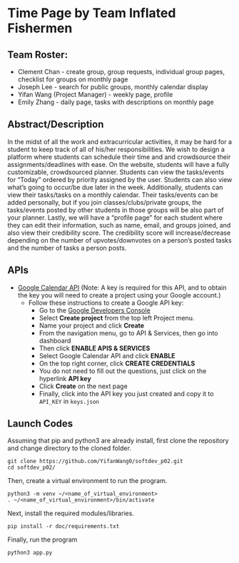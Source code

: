 # Time Page by Team Inflated Fishermen

## Team Roster:
* Clement Chan - create group, group requests, individual group pages, checklist for groups on monthly page
* Joseph Lee - search for public groups, monthly calendar display
* Yifan Wang (Project Manager) - weekly page, profile
* Emily Zhang - daily page, tasks with descriptions on monthly page

## Abstract/Description
In the midst of all the work and extracurricular activities, it may be hard for a student to keep track of all of his/her responsibilities. We wish to design a platform where students can schedule their time and and crowdsource their assignments/deadlines with ease. On the website, students will have a fully customizable, crowdsourced planner. Students can view the tasks/events for “Today” ordered by priority assigned by the user. Students can also view what’s going to occur/be due later in the week. Additionally, students can view their tasks/tasks on a monthly calendar. Their tasks/events can be added personally, but if you join classes/clubs/private groups, the tasks/events posted by other students in those groups will be also part of your planner. Lastly, we will have a “profile page” for each student where they can edit their information, such as name, email, and groups joined, and also view their credibility score. The credibility score will increase/decrease depending on the number of upvotes/downvotes on a person’s posted tasks and the number of tasks a person posts.

## APIs
* [Google Calendar API](https://docs.google.com/document/d/1atMCAui86AwBSWEz8lCIJFaNkUL4V5fwVecNcnxSpP0/edit) (Note: A key is required for this API, and to obtain the key you will need to create a project using your Google account.)
  * Follow these instructions to create a Google API key:
    * Go to the [Google Developers Console](https://console.developers.google.com/)
    * Select **Create project** from the top left Project menu.
    * Name your project and click **Create**
    * From the navigation menu, go to API & Services, then go into dashboard
    * Then click **ENABLE APIS & SERVICES**
    * Select Google Calendar API and click **ENABLE**
    * On the top right corner, click **CREATE CREDENTIALS**
    * You do not need to fill out the questions, just click on the hyperlink **API key**
    * Click **Create** on the next page
    * Finally, click into the API key you just created and copy it to `API_KEY` in `keys.json`

## Launch Codes 
Assuming that pip and python3 are already install, first clone the repository and change directory to the cloned folder.
```
git clone https://github.com/YifanWang0/softdev_p02.git
cd softdev_p02/
```
Then, create a virtual environment to run the program.
```
python3 -m venv ~/<name_of_virtual_environment>
. ~/<name_of_virtual_environment>/bin/activate
```
Next, install the required modules/libraries.
```
pip install -r doc/requirements.txt
```
Finally, run the program
```
python3 app.py
```
